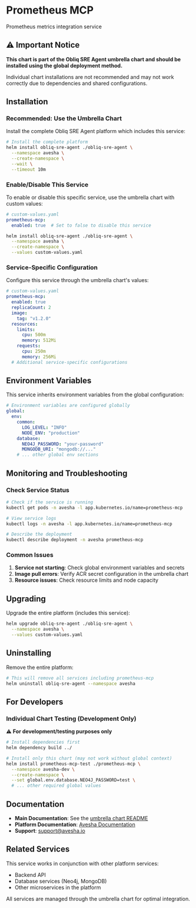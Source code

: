 # Prometheus MCP

Prometheus metrics integration service

## ⚠️ Important Notice

**This chart is part of the Obliq SRE Agent umbrella chart and should be installed using the global deployment method.**

Individual chart installations are not recommended and may not work correctly due to dependencies and shared configurations.

## Installation

### Recommended: Use the Umbrella Chart

Install the complete Obliq SRE Agent platform which includes this service:

```bash
# Install the complete platform
helm install obliq-sre-agent ./obliq-sre-agent \
  --namespace avesha \
  --create-namespace \
  --wait \
  --timeout 10m
```

### Enable/Disable This Service

To enable or disable this specific service, use the umbrella chart with custom values:

```yaml
# custom-values.yaml
prometheus-mcp:
  enabled: true  # Set to false to disable this service
```

```bash
helm install obliq-sre-agent ./obliq-sre-agent \
  --namespace avesha \
  --create-namespace \
  --values custom-values.yaml
```

### Service-Specific Configuration

Configure this service through the umbrella chart's values:

```yaml
# custom-values.yaml
prometheus-mcp:
  enabled: true
  replicaCount: 2
  image:
    tag: "v1.2.0"
  resources:
    limits:
      cpu: 500m
      memory: 512Mi
    requests:
      cpu: 250m
      memory: 256Mi
  # Additional service-specific configurations
```

## Environment Variables

This service inherits environment variables from the global configuration:

```yaml
# Environment variables are configured globally
global:
  env:
    common:
      LOG_LEVEL: "INFO"
      NODE_ENV: "production"
    database:
      NEO4J_PASSWORD: "your-password"
      MONGODB_URI: "mongodb://..."
    # ... other global env sections
```

## Monitoring and Troubleshooting

### Check Service Status

```bash
# Check if the service is running
kubectl get pods -n avesha -l app.kubernetes.io/name=prometheus-mcp

# View service logs
kubectl logs -n avesha -l app.kubernetes.io/name=prometheus-mcp

# Describe the deployment
kubectl describe deployment -n avesha prometheus-mcp
```

### Common Issues

1. **Service not starting**: Check global environment variables and secrets
2. **Image pull errors**: Verify ACR secret configuration in the umbrella chart
3. **Resource issues**: Check resource limits and node capacity

## Upgrading

Upgrade the entire platform (includes this service):

```bash
helm upgrade obliq-sre-agent ./obliq-sre-agent \
  --namespace avesha \
  --values custom-values.yaml
```

## Uninstalling

Remove the entire platform:

```bash
# This will remove all services including prometheus-mcp
helm uninstall obliq-sre-agent --namespace avesha
```

## For Developers

### Individual Chart Testing (Development Only)

⚠️ **For development/testing purposes only**

```bash
# Install dependencies first
helm dependency build ../

# Install only this chart (may not work without global context)
helm install prometheus-mcp-test ./prometheus-mcp \
  --namespace avesha-dev \
  --create-namespace \
  --set global.env.database.NEO4J_PASSWORD=test \
  # ... other required global values
```

## Documentation

- **Main Documentation**: See the [umbrella chart README](../../README.md)
- **Platform Documentation**: [Avesha Documentation](https://docs.avesha.io)
- **Support**: support@avesha.io

## Related Services

This service works in conjunction with other platform services:
- Backend API
- Database services (Neo4j, MongoDB)
- Other microservices in the platform

All services are managed through the umbrella chart for optimal integration.